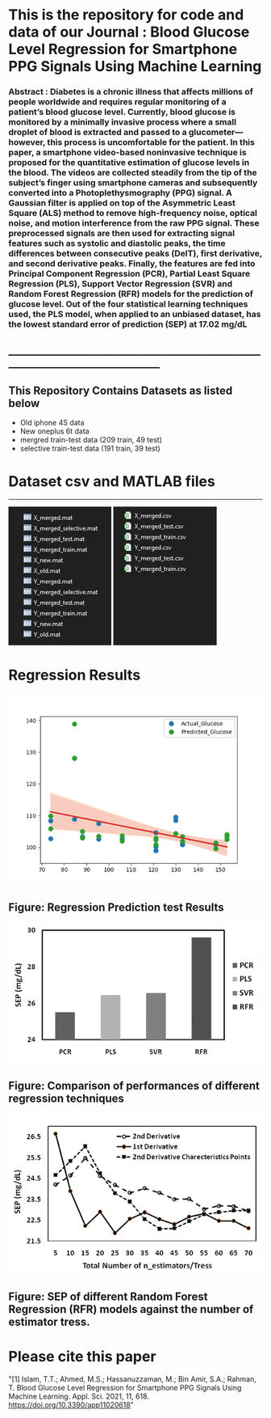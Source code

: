 # This is the repository for code and data of our Journal : Blood Glucose Level Regression for Smartphone PPG Signals Using Machine Learning
### Abstract : Diabetes is a chronic illness that affects millions of people worldwide and requires regular monitoring of a patient’s blood glucose level. Currently, blood glucose is monitored by a minimally invasive process where a small droplet of blood is extracted and passed to a glucometer—however, this process is uncomfortable for the patient. In this paper, a smartphone video-based noninvasive technique is proposed for the quantitative estimation of glucose levels in the blood. The videos are collected steadily from the tip of the subject’s finger using smartphone cameras and subsequently converted into a Photoplethysmography (PPG) signal. A Gaussian filter is applied on top of the Asymmetric Least Square (ALS) method to remove high-frequency noise, optical noise, and motion interference from the raw PPG signal. These preprocessed signals are then used for extracting signal features such as systolic and diastolic peaks, the time differences between consecutive peaks (DelT), first derivative, and second derivative peaks. Finally, the features are fed into Principal Component Regression (PCR), Partial Least Square Regression (PLS), Support Vector Regression (SVR) and Random Forest Regression (RFR) models for the prediction of glucose level. Out of the four statistical learning techniques used, the PLS model, when applied to an unbiased dataset, has the lowest standard error of prediction (SEP) at 17.02 mg/dL

## ________________________________________________________________________________

## This Repository Contains Datasets as listed below
* Old iphone 4S data
* New oneplus 6t data
* mergred train-test data (209 train, 49 test)
* selective train-test data (191 train, 39 test)

# Dataset csv and MATLAB files 
<hr>

<p align="left">
  <img src=figures/data1.JPG>  <img src=figures/data2.JPG> 
</p>


</hr>

# Regression Results


<p align="left">
  <img src=figures/regression_new.png>  
</p>

## Figure: Regression Prediction test Results

<p align="left">
  <img src=figures/Figure13.png>  
</p>

## Figure: Comparison of performances of different regression techniques

<p align="left">
  <img src=figures/Figure12.png>  
</p>

## Figure: SEP of different Random Forest Regression (RFR) models against the number of estimator tress.

# Please cite this paper 

"[1] Islam, T.T.; Ahmed, M.S.; Hassanuzzaman, M.; Bin Amir, S.A.; Rahman, T. Blood Glucose Level Regression for Smartphone PPG Signals Using Machine Learning. Appl. Sci. 2021, 11, 618. https://doi.org/10.3390/app11020618"
